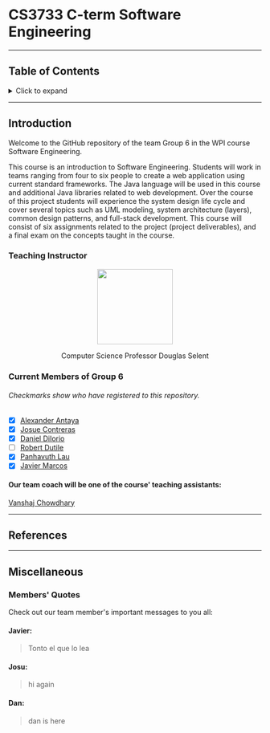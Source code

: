 # CS3733 C-term Software Engineering
***

## Table of Contents
<details><summary>Click to expand</summary>
  
- [Introduction](https://github.com/Avorent/CS3733/blob/master/README.md#introduction-1)
  - [Current Members](https://github.com/Avorent/CS3733/blob/master/README.md#current-members-of-group-6)
  
- [References](https://github.com/Avorent/CS3733/blob/master/README.md#references-1)

- [Miscellaneous](https://github.com/Avorent/CS3733/blob/master/README.md#miscellaneous-1)
  - [Member's Quotes](https://github.com/Avorent/CS3733/blob/master/README.md#members-quotes)
</details>

***

## Introduction
Welcome to the GitHub repository of the team Group 6 in the WPI course Software Engineering.

This course is an introduction to Software Engineering. Students will work in teams ranging from four to six people to create a web application using current standard frameworks. The Java language will be used in this course and additional Java libraries related to web development. Over the course of this project students will experience the system design life cycle and cover several topics such as UML modeling, system architecture (layers), common design patterns, and full-stack development. This course will consist of six assignments related to the project (project deliverables), and a final exam on the concepts taught in the course.

### Teaching Instructor
<p align="center"><img align="center" width="150" height="150" src="https://www.wpi.edu/sites/default/files/2017/09/28/dselent.jpg"></p> <p align="center">Computer Science Professor Douglas Selent</p>

### Current Members of Group 6
###### Checkmarks show who have registered to this repository.
- [x] [Alexander Antaya](https://github.com/aantaya1)
- [x] [Josue Contreras](https://github.com/JosuContrer)
- [x] [Daniel DiIorio](https://github.com/drd387)
- [ ] [Robert Dutile](https://github.com/bdbooksrule)
- [x] [Panhavuth Lau](https://github.com/Avorent)
- [x] [Javier Marcos](https://github.com/XBC30EP450)

#### Our team coach will be one of the course' teaching assistants:
[Vanshaj Chowdhary](https://github.com/Avorent/CS3733/blob/master/README.md#members-quotes)

***
## References


***
## Miscellaneous

### Members' Quotes
Check out our team member's important messages to you all:

#### Javier:
> Tonto el que lo lea
#### Josu:
> hi again
#### Dan:
> dan is here
